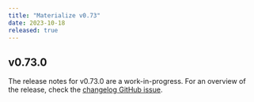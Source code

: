 ```yaml
---
title: "Materialize v0.73"
date: 2023-10-18
released: true
---
```


## v0.73.0

The release notes for v0.73.0 are a work-in-progress. For an overview of the
release, check the [changelog GitHub issue](https://github.com/MaterializeInc/materialize/issues/22369).
